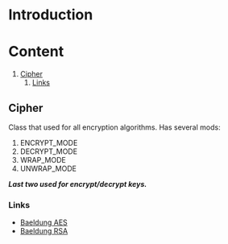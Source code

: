 # Introduction


# Content
1. [Cipher](#cipher)
   1. [Links](#links)

## Cipher
Class that used for all encryption algorithms. Has several mods:
1. ENCRYPT_MODE
2. DECRYPT_MODE
3. WRAP_MODE
4. UNWRAP_MODE  

***Last two used for encrypt/decrypt keys.*** 

### Links
- [Baeldung AES](https://www.baeldung.com/java-aes-encryption-decryption)
- [Baeldung RSA](https://www.baeldung.com/java-rsa)
